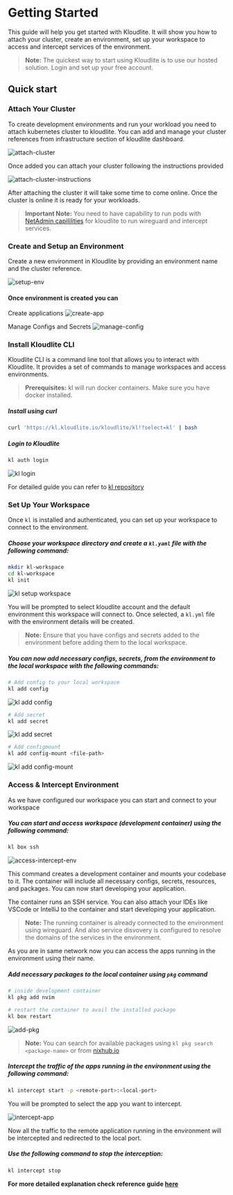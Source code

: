 # Getting Started

This guide will help you get started with Kloudlite. 
It will show you how to attach your cluster, create an environment, 
set up your workspace to access and intercept services of the environment.

> **Note:** The quickest way to start using Kloudlite is to use our hosted solution. Login and set up your free account.

## Quick start

### Attach Your Cluster

To create development environments and run your workload you need to attach kubernetes cluster to kloudlite.
You can add and manage your cluster references from infrastructure section of kloudlite dashboard.

![attach-cluster](/docs/introduction/attach-cluster.gif)


Once added you can attach your cluster following the instructions provided

![attach-cluster-instructions](/docs/introduction/attach-cluster-instructions.gif)

After attaching the cluster it will take some time to come online. Once the cluster is online it is ready for your
workloads.

> **Important Note:** You need to have capability to run pods with [NetAdmin capililities](https://kubernetes.io/docs/tasks/configure-pod-container/security-context/) for kloudlite to 
run wireguard and intercept services.


### Create and Setup an Environment

Create a new environment in Kloudlite by providing an environment name and the cluster 
reference.

![setup-env](/docs/introduction/setup-env.gif)


#### Once environment is created you can 
Create applications
![create-app](/docs/introduction/create-app.gif)

Manage Configs and Secrets
![manage-config](/docs/introduction/manage-config-secrets.gif)



### Install Kloudlite CLI
Kloudlite CLI is a command line tool that allows you to interact with Kloudlite. 
It provides a set of commands to manage workspaces and access environments.

> **Prerequisites:** kl will run docker containers. Make sure you have docker installed.

##### Install using curl
```bash
curl 'https://kl.kloudlite.io/kloudlite/kl!?select=kl' | bash
```

##### Login to Kloudlite
```bash
kl auth login
```

![kl login](/docs/introduction/setup-kl.gif)

For detailed guide you can refer to [kl repository](https://github.com/kloudlite/kl)

### Set Up Your Workspace

Once `kl` is installed and authenticated, you can set up your workspace to connect to the environment.

##### Choose your workspace directory and create a `kl.yaml` file with the following command:
```bash
mkdir kl-workspace
cd kl-workspace
kl init
```
![kl setup workspace](/docs/introduction/setup-workspace.gif)

You will be prompted to select kloudlite account and the default environment this workspace will connect to. Once selected, a `kl.yml` file with the environment details will be created.

> **Note:** Ensure that you have configs and secrets added to the environment before adding them to the local workspace.

##### You can now add necessary configs, secrets, from the environment to the local workspace with the following commands:

```bash
# Add config to your local workspace
kl add config
```

![kl add config](/docs/introduction/setup-workspace-add-config.gif)


```bash
# Add secret
kl add secret
```

![kl add secret](/docs/introduction/setup-workspace-add-secret.gif)


```bash
# Add configmount
kl add config-mount <file-path>
```
![kl add config-mount](/docs/introduction/setup-workspace-add-config-mount.gif)

### Access & Intercept Environment

As we have configured our workspace you can start and connect to your workspace

##### You can start and access workspace (development container) using the following command:
```bash
kl box ssh
```
![access-intercept-env](/docs/introduction/access-intercept-env.gif)


This command creates a development container and mounts your codebase to it. The container will include all necessary configs, secrets, resources, and packages. You can now start developing your application.

The container runs an SSH service. You can also attach your IDEs like VSCode or IntelliJ to the container and start developing your application.

> **Note:** The running container is already connected to the environment using wireguard. And also service disvovery is configured to resolve the domains of the services in the environment.

As you are in same network now you can access the apps running in the environment using their name.

##### Add necessary packages to the local container using `pkg` command

```bash
# inside development container
kl pkg add nvim

# restart the container to avail the installed package
kl box restart
```

![add-pkg](/docs/introduction/add-packages.gif)

> **Note:** You can search for available packages using `kl pkg search <package-name>` or from [nixhub.io](https://www.nixhub.io/)

##### Intercept the traffic of the apps running in the environment using the following command:
```bash
kl intercept start -p <remote-port>:<local-port>
```
You will be prompted to select the app you want to intercept.

![intercept-app](/docs/introduction/select-app.gif)



Now all the traffic to the remote application running in the environment will be 
intercepted and redirected to the local port. 

##### Use the following command to stop the interception:
```bash
kl intercept stop
```

**For more detailed explanation check reference guide [here](/reference-guide)**
